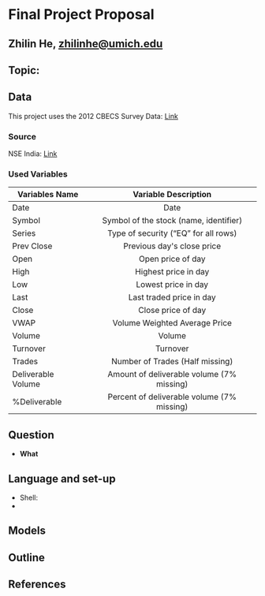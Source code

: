 # Final Project Proposal

## Zhilin He, zhilinhe@umich.edu

## Topic: 

## Data

This project uses the 2012 CBECS Survey Data:
[Link](https://www.eia.gov/consumption/commercial/data/2012/index.php)

### Source

NSE India: [Link](https://www.nseindia.com/)

### Used Variables

| Variables Name   |Variable Description     |
| ------------- |:-------------:|
| Date   | Date               |
| Symbol | Symbol of the stock (name, identifier)  |
| Series | Type of security (“EQ” for all rows)   |
| Prev Close | Previous day's close price |
| Open | Open price of day |
| High | Highest price in day |
| Low | Lowest price in day |
| Last | Last traded price in day |
| Close | Close price of day |
| VWAP | Volume Weighted Average Price |
| Volume | Volume |
| Turnover | Turnover |
| Trades | Number of Trades (Half missing) |
| Deliverable Volume | Amount of deliverable volume (7\% missing) |
| \%Deliverable | Percent of deliverable volume (7\% missing) |


## Question

 - **What**

## Language and set-up
 
 - Shell:
 - 

## Models



## Outline



## References


